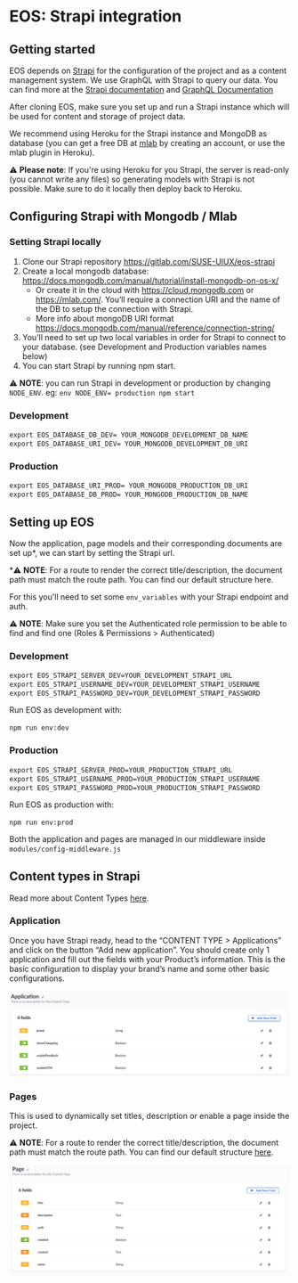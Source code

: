 # EOS: Strapi integration

## Getting started
EOS depends on [Strapi](https://strapi.io/) for the configuration of the project and as a content management system. We use GraphQL with Strapi to query our data. You can find more at the [Strapi documentation](https://strapi.io/documentation/3.x.x/getting-started/quick-start.html#_5-consume-the-api) and [GraphQL Documentation](https://graphql.org/learn/)

After cloning EOS, make sure you set up and run a Strapi instance which will be used for content and storage of project data. 

We recommend using Heroku for the Strapi instance and MongoDB as database (you can get a free DB at [mlab](https://mlab.com/) by creating an account, or use the mlab plugin in Heroku).

⚠️ **Please note**: If you're using Heroku for you Strapi, the server is read-only (you cannot write any files) so generating models with Strapi is not possible. Make sure to do it locally then deploy back to Heroku.

## Configuring Strapi with Mongodb / Mlab
### Setting Strapi locally

1. Clone our Strapi repository https://gitlab.com/SUSE-UIUX/eos-strapi 
2. Create a local mongodb database: https://docs.mongodb.com/manual/tutorial/install-mongodb-on-os-x/
   * Or create it in the cloud with https://cloud.mongodb.com or https://mlab.com/. You’ll require a connection URI and the name of the DB to setup the connection with Strapi.
   * More info about mongoDB URI format https://docs.mongodb.com/manual/reference/connection-string/
3. You'll need to set up two local variables in order for Strapi to connect to your database. (see Development and Production variables names below)
4. You can start Strapi by running npm start.

⚠️ **NOTE**: you can run Strapi in development or production by changing `NODE_ENV`.
eg: `env NODE_ENV= production npm start`

### Development
```
export EOS_DATABASE_DB_DEV= YOUR_MONGODB_DEVELOPMENT_DB_NAME
export EOS_DATABASE_URI_DEV= YOUR_MONGODB_DEVELOPMENT_DB_URI
```

### Production
```
export EOS_DATABASE_URI_PROD= YOUR_MONGODB_PRODUCTION_DB_URI
export EOS_DATABASE_DB_PROD= YOUR_MONGODB_PRODUCTION_DB_NAME
```

## Setting up EOS
Now the application, page models and their corresponding documents are set up*, we can start by setting the Strapi url.

*⚠️ **NOTE**: For a route to render the correct title/description, the document path must match the route path. You can find our default structure here.

For this you'll need to set some `env_variables` with your Strapi endpoint and auth.

⚠️ **NOTE**: Make sure you set the Authenticated role permission to be able to find and find one (Roles & Permissions > Authenticated)

### Development
```
export EOS_STRAPI_SERVER_DEV=YOUR_DEVELOPMENT_STRAPI_URL
export EOS_STRAPI_USERNAME_DEV=YOUR_DEVELOPMENT_STRAPI_USERNAME
export EOS_STRAPI_PASSWORD_DEV=YOUR_DEVELOPMENT_STRAPI_PASSWORD
```

Run EOS as development with:

`npm run env:dev`


### Production
```
export EOS_STRAPI_SERVER_PROD=YOUR_PRODUCTION_STRAPI_URL
export EOS_STRAPI_USERNAME_PROD=YOUR_PRODUCTION_STRAPI_USERNAME
export EOS_STRAPI_PASSWORD_PROD=YOUR_PRODUCTION_STRAPI_PASSWORD
```

Run EOS as production with:

`npm run env:prod`


Both the application and pages are managed in our middleware inside `modules/config-middleware.js ` 

## Content types in Strapi
Read more about Content Types [here](https://strapi.io/documentation/3.x.x/guides/models.html).

### Application

Once you have Strapi ready, head to the “CONTENT TYPE > Applications” and click on the button “Add new application”. You should create only 1 application and fill out the fields with your Product’s information. This is the basic configuration to display your brand’s name and some other basic configurations.

![Screenshot_2020-01-09_at_14.29.42](uploads/f0a5f5d575f99da6de44471a9d8d2951/Screenshot_2020-01-09_at_14.29.42.png)

### Pages
This is used to dynamically set titles, description or enable a page inside the project.

⚠️ **NOTE**: For a route to render the correct title/description, the document path must match the route path. You can find our default structure [here](https://gist.github.com/en3sis/a7805a6de8dccf88e25dd667c264ad19).

![Screenshot_2020-01-09_at_14.33.28](uploads/fd130ef027281cc66582fac2f2bf5817/Screenshot_2020-01-09_at_14.33.28.png)



